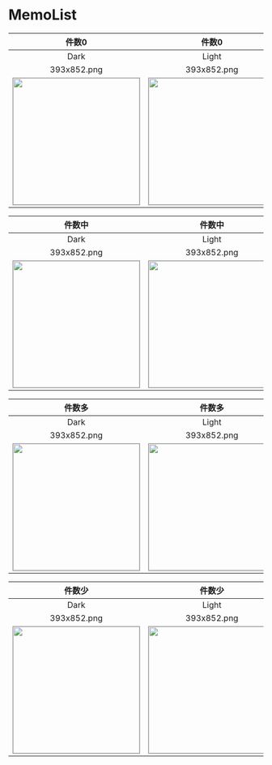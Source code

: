 # MemoList

|件数0|件数0|
|:---:|:---:|
|Dark|Light|
|393x852.png|393x852.png|
|<img src='../ReferenceImages_64/MemoList/testMemoListViewController_件数0_Dark_393x852.png' width='250' style='border: 1px solid #999' />|<img src='../ReferenceImages_64/MemoList/testMemoListViewController_件数0_Light_393x852.png' width='250' style='border: 1px solid #999' />|

|件数中|件数中|
|:---:|:---:|
|Dark|Light|
|393x852.png|393x852.png|
|<img src='../ReferenceImages_64/MemoList/testMemoListViewController_件数中_Dark_393x852.png' width='250' style='border: 1px solid #999' />|<img src='../ReferenceImages_64/MemoList/testMemoListViewController_件数中_Light_393x852.png' width='250' style='border: 1px solid #999' />|

|件数多|件数多|
|:---:|:---:|
|Dark|Light|
|393x852.png|393x852.png|
|<img src='../ReferenceImages_64/MemoList/testMemoListViewController_件数多_Dark_393x852.png' width='250' style='border: 1px solid #999' />|<img src='../ReferenceImages_64/MemoList/testMemoListViewController_件数多_Light_393x852.png' width='250' style='border: 1px solid #999' />|

|件数少|件数少|
|:---:|:---:|
|Dark|Light|
|393x852.png|393x852.png|
|<img src='../ReferenceImages_64/MemoList/testMemoListViewController_件数少_Dark_393x852.png' width='250' style='border: 1px solid #999' />|<img src='../ReferenceImages_64/MemoList/testMemoListViewController_件数少_Light_393x852.png' width='250' style='border: 1px solid #999' />|

